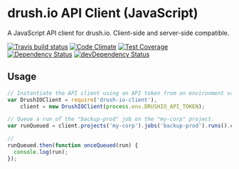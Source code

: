 # drush.io API Client (JavaScript)

A JavaScript API client for drush.io. Client-side and server-side compatible.

[![Travis build status](http://img.shields.io/travis/drush-io/drush-io-client-js.svg?style=flat)](https://travis-ci.org/drush-io/api-client-js)
[![Code Climate](https://codeclimate.com/github/drush-io/drush-io-client-js/badges/gpa.svg)](https://codeclimate.com/github/drush-io/api-client-js)
[![Test Coverage](https://codeclimate.com/github/drush-io/drush-io-client-js/badges/coverage.svg)](https://codeclimate.com/github/drush-io/api-client-js)
[![Dependency Status](https://david-dm.org/drush-io/drush-io-client-js.svg)](https://david-dm.org/drush-io/api-client-js)
[![devDependency Status](https://david-dm.org/drush-io/drush-io-client-js/dev-status.svg)](https://david-dm.org/drush-io/api-client-js#info=devDependencies)

## Usage

```javascript
// Instantiate the API client using an API token from an environment variable.
var DrushIOClient = require('drush-io-client'),
    client = new DrushIOClient(process.env.DRUSHIO_API_TOKEN);

// Queue a run of the "backup-prod" job on the "my-corp" project.
var runQueued = client.projects('my-corp').jobs('backup-prod').runs().create();

// 
runQueued.then(function onceQueued(run) {
  console.log(run);
});
```

